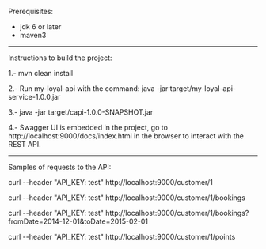 
Prerequisites:

- jdk 6 or later
- maven3

----------

Instructions to build the project:

1.- mvn clean install

2.- Run my-loyal-api with the command:
    <my-loyal-api-folder> java -jar target/my-loyal-api-service-1.0.0.jar

3.- java -jar target/capi-1.0.0-SNAPSHOT.jar

4.- Swagger UI is embedded in the project, go to http://localhost:9000/docs/index.html in the browser to interact with the REST API.

----------

Samples of requests to the API:

curl --header "API_KEY: test" http://localhost:9000/customer/1

curl --header "API_KEY: test" http://localhost:9000/customer/1/bookings

curl --header "API_KEY: test" http://localhost:9000/customer/1/bookings?fromDate=2014-12-01&toDate=2015-02-01

curl --header "API_KEY: test" http://localhost:9000/customer/1/points

